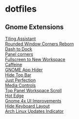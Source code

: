 # dotfiles
## Gnome Extensions
[Tiling Assistant](https://github.com/Leleat/Tiling-Assistant)\
[Rounded Window Corners Reborn](https://github.com/flexagoon/rounded-window-corners)\
[Dash to Dock](https://github.com/micheleg/dash-to-dock)\
[Panel corners](https://github.com/aunetx/panel-corners)\
[Fullscreen to New Workspace](https://github.com/corgijan/fullscreen-to-new-workspace)\
[Caffeine](https://github.com/eonpatapon/gnome-shell-extension-caffeine)\
[GNOME App Hider](https://github.com/LynithDev/gnome-app-hider)\
[Hide Top Bar](https://gitlab.gnome.org/tuxor1337/hidetopbar)\
[Just Perfection](https://gitlab.gnome.org/jrahmatzadeh/just-perfection)\
[Media Controls](https://github.com/sakithb/media-controls)\
[Top Panel Workspace Scroll](https://github.com/timbertson/gnome-shell-scroll-workspaces)\
[Hot Edge](https://github.com/jdoda/hotedge)\
[Gnome 4x UI Improvements](https://github.com/axxapy/gnome-ui-tune)\
[Hide Keyboard Layout](https://github.com/ai/hide-keyboard-layout)\
[Arch Linux Updates Indicator](https://github.com/RaphaelRochet/arch-update)

